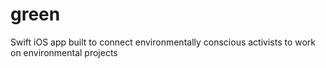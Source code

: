 # green

Swift iOS app built to connect environmentally conscious activists to work on environmental projects
